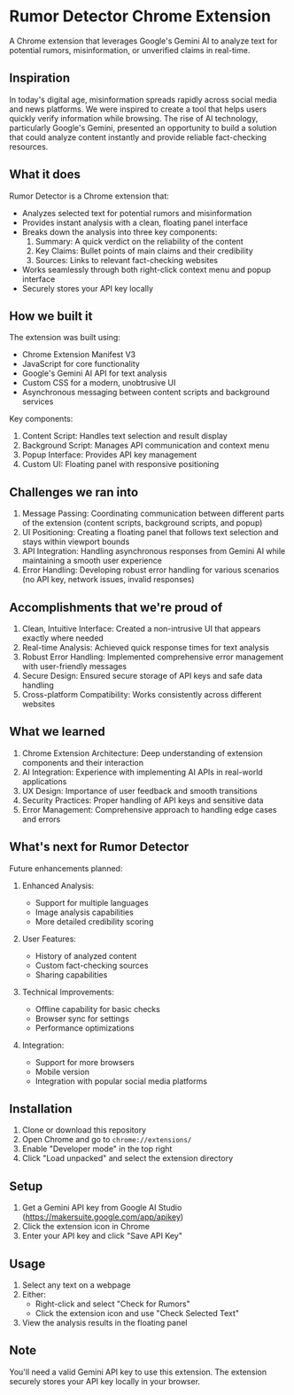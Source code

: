 # Rumor Detector Chrome Extension

A Chrome extension that leverages Google's Gemini AI to analyze text for potential rumors, misinformation, or unverified claims in real-time.

## Inspiration

In today's digital age, misinformation spreads rapidly across social media and news platforms. We were inspired to create a tool that helps users quickly verify information while browsing. The rise of AI technology, particularly Google's Gemini, presented an opportunity to build a solution that could analyze content instantly and provide reliable fact-checking resources.

## What it does

Rumor Detector is a Chrome extension that:
- Analyzes selected text for potential rumors and misinformation
- Provides instant analysis with a clean, floating panel interface
- Breaks down the analysis into three key components:
  1. Summary: A quick verdict on the reliability of the content
  2. Key Claims: Bullet points of main claims and their credibility
  3. Sources: Links to relevant fact-checking websites
- Works seamlessly through both right-click context menu and popup interface
- Securely stores your API key locally

## How we built it

The extension was built using:
- Chrome Extension Manifest V3
- JavaScript for core functionality
- Google's Gemini AI API for text analysis
- Custom CSS for a modern, unobtrusive UI
- Asynchronous messaging between content scripts and background services

Key components:
1. Content Script: Handles text selection and result display
2. Background Script: Manages API communication and context menu
3. Popup Interface: Provides API key management
4. Custom UI: Floating panel with responsive positioning

## Challenges we ran into

1. Message Passing: Coordinating communication between different parts of the extension (content scripts, background scripts, and popup)
2. UI Positioning: Creating a floating panel that follows text selection and stays within viewport bounds
3. API Integration: Handling asynchronous responses from Gemini AI while maintaining a smooth user experience
4. Error Handling: Developing robust error handling for various scenarios (no API key, network issues, invalid responses)

## Accomplishments that we're proud of

1. Clean, Intuitive Interface: Created a non-intrusive UI that appears exactly where needed
2. Real-time Analysis: Achieved quick response times for text analysis
3. Robust Error Handling: Implemented comprehensive error management with user-friendly messages
4. Secure Design: Ensured secure storage of API keys and safe data handling
5. Cross-platform Compatibility: Works consistently across different websites

## What we learned

1. Chrome Extension Architecture: Deep understanding of extension components and their interaction
2. AI Integration: Experience with implementing AI APIs in real-world applications
3. UX Design: Importance of user feedback and smooth transitions
4. Security Practices: Proper handling of API keys and sensitive data
5. Error Management: Comprehensive approach to handling edge cases and errors

## What's next for Rumor Detector

Future enhancements planned:
1. Enhanced Analysis:
   - Support for multiple languages
   - Image analysis capabilities
   - More detailed credibility scoring

2. User Features:
   - History of analyzed content
   - Custom fact-checking sources
   - Sharing capabilities

3. Technical Improvements:
   - Offline capability for basic checks
   - Browser sync for settings
   - Performance optimizations

4. Integration:
   - Support for more browsers
   - Mobile version
   - Integration with popular social media platforms

## Installation

1. Clone or download this repository
2. Open Chrome and go to `chrome://extensions/`
3. Enable "Developer mode" in the top right
4. Click "Load unpacked" and select the extension directory

## Setup

1. Get a Gemini API key from Google AI Studio (https://makersuite.google.com/app/apikey)
2. Click the extension icon in Chrome
3. Enter your API key and click "Save API Key"

## Usage

1. Select any text on a webpage
2. Either:
   - Right-click and select "Check for Rumors"
   - Click the extension icon and use "Check Selected Text"
3. View the analysis results in the floating panel

## Note

You'll need a valid Gemini API key to use this extension. The extension securely stores your API key locally in your browser. 